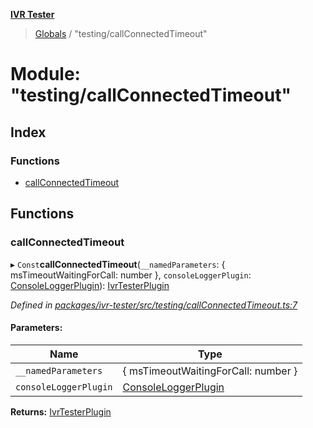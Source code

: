 **[IVR Tester](../README.md)**

> [Globals](../README.md) / "testing/callConnectedTimeout"

# Module: "testing/callConnectedTimeout"

## Index

### Functions

* [callConnectedTimeout](_testing_callconnectedtimeout_.md#callconnectedtimeout)

## Functions

### callConnectedTimeout

▸ `Const`**callConnectedTimeout**(`__namedParameters`: { msTimeoutWaitingForCall: number  }, `consoleLoggerPlugin`: [ConsoleLoggerPlugin](../interfaces/_testing_ui_consoleuserinterface_.consoleloggerplugin.md)): [IvrTesterPlugin](../interfaces/_plugins_ivrtesterplugin_.ivrtesterplugin.md)

*Defined in [packages/ivr-tester/src/testing/callConnectedTimeout.ts:7](https://github.com/SketchingDev/ivr-tester/blob/8e79354/packages/ivr-tester/src/testing/callConnectedTimeout.ts#L7)*

#### Parameters:

Name | Type |
------ | ------ |
`__namedParameters` | { msTimeoutWaitingForCall: number  } |
`consoleLoggerPlugin` | [ConsoleLoggerPlugin](../interfaces/_testing_ui_consoleuserinterface_.consoleloggerplugin.md) |

**Returns:** [IvrTesterPlugin](../interfaces/_plugins_ivrtesterplugin_.ivrtesterplugin.md)
